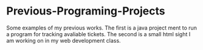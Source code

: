 # Previous-Programing-Projects
Some examples of my previous works.
The first is a java project ment to run a program for tracking avaliable tickets.
The second is a small html sight I am working on in my web development class.
